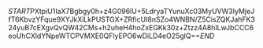 $START$PXtpiU1IaX7Bgbgy0h+z4G096lU+5LdryaTYunuXc03MyUVW3IyMjeJfT6KbvzYFque9XYJkXiLkPUSTGX+ZRficUI8nSZo4WNBN/Z5CisZQKJahFK324yuB7cEXgvQvQW42CMs+h2uheH4hoZxEGKk30z+Ztzz4A8hlLwJbCCC6eoUhCXldYNpeWTCPVMXE0QFlyEPO6wDiLD4eO25glQ==$END$